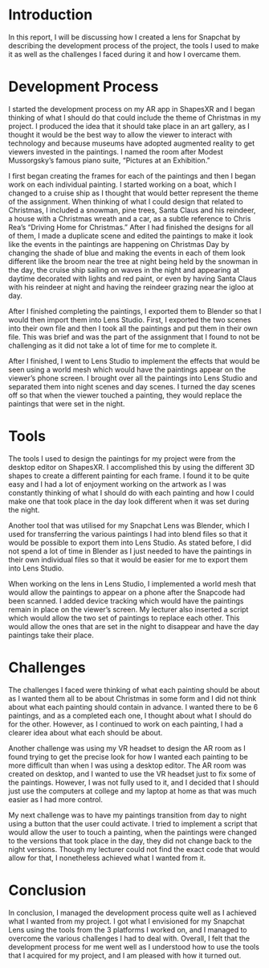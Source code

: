 # Introduction 
In this report, I will be discussing how I created a lens for Snapchat by describing the development process of the project, the tools I used to make it as well as the challenges I faced during it and how I overcame them. 

# Development Process   

I started the development process on my AR app in ShapesXR and I began thinking of what I should do that could include the theme of Christmas in my project. I produced the idea that it should take place in an art gallery, as I thought it would be the best way to allow the viewer to interact with technology and because museums have adopted augmented reality to get viewers invested in the paintings. I named the room after Modest Mussorgsky’s famous piano suite, “Pictures at an Exhibition.”  

I first began creating the frames for each of the paintings and then I began work on each individual painting. I started working on a boat, which I changed to a cruise ship as I thought that would better represent the theme of the assignment. When thinking of what I could design that related to Christmas, I included a snowman, pine trees, Santa Claus and his reindeer, a house with a Christmas wreath and a car, as a subtle reference to Chris Rea’s “Driving Home for Christmas.” After I had finished the designs for all of them, I made a duplicate scene and edited the paintings to make it look like the events in the paintings are happening on Christmas Day by changing the shade of blue and making the events in each of them look different like the broom near the tree at night being held by the snowman in the day, the cruise ship sailing on waves in the night and appearing at daytime decorated with lights and red paint, or even by having Santa Claus with his reindeer at night and having the reindeer grazing near the igloo at day. 

After I finished completing the paintings, I exported them to Blender so that I would then import them into Lens Studio. First, I exported the two scenes into their own file and then I took all the paintings and put them in their own file. This was brief and was the part of the assignment that I found to not be challenging as it did not take a lot of time for me to complete it. 

After I finished, I went to Lens Studio to implement the effects that would be seen using a world mesh which would have the paintings appear on the viewer’s phone screen. I brought over all the paintings into Lens Studio and separated them into night scenes and day scenes. I turned the day scenes off so that when the viewer touched a painting, they would replace the paintings that were set in the night. 

# Tools  
The tools I used to design the paintings for my project were from the desktop editor on ShapesXR. I accomplished this by using the different 3D shapes to create a different painting for each frame. I found it to be quite easy and I had a lot of enjoyment working on the artwork as I was constantly thinking of what I should do with each painting and how I could make one that took place in the day look different when it was set during the night. 

Another tool that was utilised for my Snapchat Lens was Blender, which I used for transferring the various paintings I had into blend files so that it would be possible to export them into Lens Studio. As stated before, I did not spend a lot of time in Blender as I just needed to have the paintings in their own individual files so that it would be easier for me to export them into Lens Studio. 

When working on the lens in Lens Studio, I implemented a world mesh that would allow the paintings to appear on a phone after the Snapcode had been scanned. I added device tracking which would have the paintings remain in place on the viewer’s screen. My lecturer also inserted a script which would allow the two set of paintings to replace each other. This would allow the ones that are set in the night to disappear and have the day paintings take their place. 

# Challenges 
The challenges I faced were thinking of what each painting should be about as I wanted them all to be about Christmas in some form and I did not think about what each painting should contain in advance. I wanted there to be 6 paintings, and as a completed each one, I thought about what I should do for the other. However, as I continued to work on each painting, I had a clearer idea about what each should be about. 

Another challenge was using my VR headset to design the AR room as I found trying to get the precise look for how I wanted each painting to be more difficult than when I was using a desktop editor. The AR room was created on desktop, and I wanted to use the VR headset just to fix some of the paintings. However, I was not fully used to it, and I decided that I should just use the computers at college and my laptop at home as that was much easier as I had more control. 

My next challenge was to have my paintings transition from day to night using a button that the user could activate. I tried to implement a script that would allow the user to touch a painting, when the paintings were changed to the versions that took place in the day, they did not change back to the night versions. Though my lecturer could not find the exact code that would allow for that, I nonetheless achieved what I wanted from it. 

# Conclusion 
In conclusion, I managed the development process quite well as I achieved what I wanted from my project. I got what I envisioned for my Snapchat Lens using the tools from the 3 platforms I worked on, and I managed to overcome the various challenges I had to deal with. Overall, I felt that the development process for me went well as I understood how to use the tools that I acquired for my project, and I am pleased with how it turned out. 
